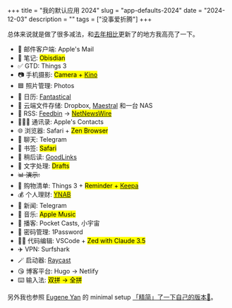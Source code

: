 +++
title = "我的默认应用 2024"
slug = "app-defaults-2024"
date = "2024-12-03"
description = ""
tags = ["没事爱折腾"]
+++

总体来说就是做了很多减法，和[去年相比](/posts/2023/11/app-defaults-2023/)更新了的地方我高亮了一下。

- 📨 邮件客户端: Apple's Mail
- 📝 笔记: <mark>Obisdian</mark>
- ✅ GTD: Things 3
- 📷 手机摄影: <mark>Camera + [Kino](https://www.shotwithkino.com)</mark>
- 🟦 照片管理: Photos
- 📆 日历: [Fantastical](https://flexibits.com/fantastical)
- 📁 云端文件存储: Dropbox, [Maestral](https://maestral.app/) 和一台 NAS
- 📖 RSS: [Feedbin](https://feedbin.com/) -> <mark>[NetNewsWire](https://netnewswire.com)</mark>
- 🙍🏻‍♂️ 通讯录: Apple's Contacts
- 🌐 浏览器: Safari + <mark>Zen Browser</mark>
- 💬 聊天: Telegram
- 🔖 书签: <mark>Safari</mark>
- 📑 稍后读: [GoodLinks](https://goodlinks.app)
- 📜 文字处理: <mark>Drafts</mark>
- ~~📊 演示:~~
- 🛒 购物清单: Things 3 + <mark>Reminder + [Keepa](https://keepa.com)</mark>
- 💰 个人理财: <mark>[YNAB](https://www.ynab.com)</mark>
- 📰 新闻: Telegram
- 🎵 音乐: <mark>Apple Music</mark>
- 🎤 播客: Pocket Casts, 小宇宙
- 🔐 密码管理: 1Password
- 🧑‍💻 代码编辑: VSCode + <mark>Zed with Claude 3.5</mark>
- ✈️ VPN: Surfshark
- 🪄 启动器: [Raycast](https://www.raycast.com/)
- 😘 博客平台: Hugo -> Netlify
- ⌨️ 输入法: <mark>双拼 -> 全拼</mark>

另外我也参照 [Eugene Yan](https://eugeneyan.com//writing/mac-setup/) 的 minimal setup [「精简」了一下自己的版本🧰](https://github.com/rexarski/toolbox)。
